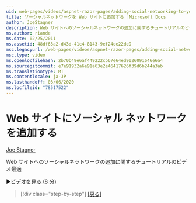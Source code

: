 ```yaml
---
uid: web-pages/videos/aspnet-razor-pages/adding-social-networking-to-your-website
title: ソーシャルネットワークを Web サイトに追加する |Microsoft Docs
author: JoeStagner
description: Web サイトへのソーシャルネットワークの追加に関するチュートリアルのビデオ最適
ms.author: riande
ms.date: 02/25/2011
ms.assetid: 48df63a2-d43d-41c4-8143-9ef24ee22de9
msc.legacyurl: /web-pages/videos/aspnet-razor-pages/adding-social-networking-to-your-website
msc.type: video
ms.openlocfilehash: 2b70b49e6af449222cb67e64ed9026091646e6a4
ms.sourcegitcommit: e7e91932a6e91a63e2e46417626f39d6b244a3ab
ms.translationtype: MT
ms.contentlocale: ja-JP
ms.lasthandoff: 03/06/2020
ms.locfileid: "78517522"
---
```

# <a name="adding-social-networking-to-your-website"></a>Web サイトにソーシャル ネットワークを追加する

[Joe Stagner](https://github.com/JoeStagner)

Web サイトへのソーシャルネットワークの追加に関するチュートリアルのビデオ最適

[&#9654;ビデオを見る (8 分)](https://channel9.msdn.com/Blogs/ASP-NET-Site-Videos/adding-social-networking-to-your-website)

> [!div class="step-by-step"]
> [[戻る]](adding-search-to-your-web-site.md)
